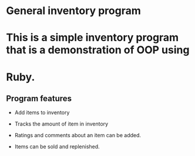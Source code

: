 # General inventory program

# This is a simple inventory program that is a demonstration of OOP using
# Ruby.

Program features
----------------

* Add items to inventory

* Tracks the amount of item in inventory

* Ratings and comments about an item can be added.

* Items can be sold and replenished.
